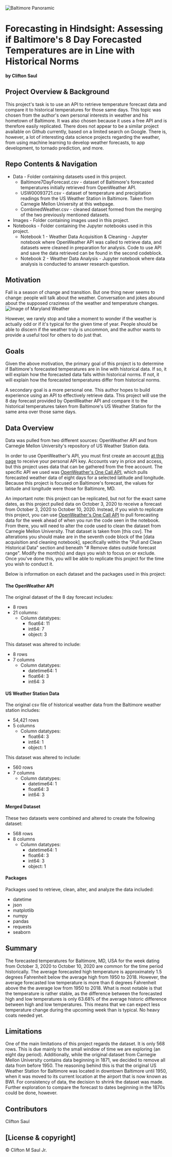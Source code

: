 ![Baltimore Panoramic](https://cdn.pixabay.com/photo/2018/04/21/04/14/panoramic-3337675_960_720.jpg)
# Forecasting in Hindsight: Assessing if Baltimore's 8 Day Forecasted Temperatures are in Line with Historical Norms
<b>by Clifton Saul</b>

## Project Overview & Background

This project's task is to use an API to retrieve temperature forecast data and compare it to historical temperatures for those same days. This topic was chosen from the author's own personal interests in weather and his hometown of Baltimore. It was also chosen because it uses a free API and is therefore easily replicated. There does not appear to be a similar project available on Github currently, based on a limited search on Google. There is, however, a lot of interesting data science projects regarding the weather, from using machine learning to develop weather forecasts, to app development, to tornado prediction, and more.

## Repo Contents & Navigation

* Data - Folder containing datasets used in this project.
  * Baltimore7DayForecast.csv - dataset of Baltimore's forecasted temperatures initially retrieved from OpenWeather API.
  * USW00093721.csv - dataset of temperature and precipitation readings from the US Weather Station in Baltimore. Taken from Carnegie Mellon University at this webpage.
  * CombinedWeather.csv - cleaned dataset formed from the merging of the two previously mentioned datasets.
* Images - Folder containing images used in this project.
* Notebooks - Folder containing the Jupyter notebooks used in this project.
  * Notebook 1 - Weather Data Acquisition & Cleaning - Jupyter notebook where OpenWeather API was called to retrieve data, and datasets were cleaned in preparation for analysis. Code to use API and save the data retrieved can be found in the second codeblock. 
  * Notebook 2 - Weather Data Analysis - Jupyter notebook where data analysis is conducted to answer research question.

## Motivation

Fall is a season of change and transition. But one thing never seems to change: people will talk about the weather. Conversation and jokes abound about the supposed craziness of the weather and temperature changes.
![Image of Maryland Weather](https://i.pinimg.com/originals/c8/bb/06/c8bb061b99aa996672391f44b9bec5a7.jpg)

However, we rarely stop and take a moment to wonder if the weather is actually odd or if it's typical for the given time of year. People should be able to discern if the weather truly is uncommon, and the author wants to provide a useful tool for others to do just that.

## Goals

Given the above motivation, the primary goal of this project is to determine if Baltimore's forecasted temperatures are in line with historical data. If so, it will explain how the forecasted data falls within historical norms. If not, it will explain how the forecasted temperatures differ from historical norms.

A secondary goal is a more personal one. This author hopes to build experience using an API to effectively retrieve data. This project will use the 8 day forecast provided by OpenWeather API and compare it to the historical temperatures taken from Baltimore's US Weather Station for the same area over those same days.


## Data Overview

Data was pulled from two different sources: OpenWeather API and from Carnegie Mellon University's repository of US Weather Station data. 

In order to use OpenWeather's API, you must first create an account [at this page](https://openweathermap.org/api) to receive your personal API key. Accounts vary in price and access, but this project uses data that can be gathered from the free account. The specific API we used was [OpenWeather's One Call API](https://openweathermap.org/api/one-call-api), which pulls forecasted weather data of eight days for a selected latitude and longitude. Because this project is focused on Baltimore's forecast, the values for latitude and longitude were those for Baltimore, MD.

An important note: this project can be replicated, but not for the exact same dates, as this project pulled data on October 3, 2020 to receive a forecast from October 3, 2020 to October 10, 2020. Instead, if you wish to replicate this project, you can use [OpenWeather's One Call API](https://openweathermap.org/api/one-call-api) to pull forecasting data for the week ahead of when you run the code seen in the notebook. From there, you will need to alter the code used to clean the dataset from Carnegie Mellon University. That dataset is taken from [this csv]. The alterations you should make are in the seventh code block of the [data acquisition and cleaning notebook], specifically within the "Pull and Clean Historical Data" section and beneath "# Remove dates outside forecast range". Modify the month(s) and days you wish to focus on or exclude. Once you've done this, you will be able to replicate this project for the time you wish to conduct it.

Below is information on each dataset and the packages used in this project:

#### The OpenWeather API 
The original dataset of the 8 day forecast includes:
  * 8 rows
  * 21 columns:
    * Column datatypes:
      * float64: 11
      * int64: 7
      * object: 3
 
 This dataset was altered to include:
  * 8 rows
  * 7 columns
    * Column datatypes:
      * datetime64: 1
      * float64: 3
      * int64: 3
      
 #### US Weather Station Data
 The original csv file of historical weather data from the Baltimore weather station includes:
  * 54,421 rows
  * 5 columns
    * Column datatypes:
      * float64: 3
      * int64: 1
      * object: 1
      
 This dataset was altered to include:
  * 560 rows
  * 7 columns
    * Column datatypes:
      * datetime64: 1
      * float64: 3
      * int64: 3
 
 #### Merged Dataset
 These two datasets were combined and altered to create the following dataset:
  * 568 rows
  * 8 columns
    * Column datatypes:
      * datetime64: 1
      * float64: 3
      * int64: 3
      * object: 1
      
#### Packages
Packages used to retrieve, clean, alter, and analyze the data included:
 * datetime
 * json
 * matplotlib
 * numpy
 * pandas
 * requests
 * seaborn
 
## Summary

The forecasted temperatures for Baltimore, MD, USA for the week dating from October 3, 2020 to October 10, 2020 are common for the time period historically. The average forecasted high temperature is approximately 1.5 degrees Fahrenheit below the average high from 1950 to 2018. However, the average forecasted low temperature is more than 6 degrees Fahrenheit above the the average low from 1950 to 2018. What is most notable is that the temperature is rather stable, as the difference between the forecasted high and low temperatures is only 63.68% of the average historic difference between high and low temperatures. This means that we can expect less temperature change during the upcoming week than is typical. No heavy coats needed yet. 

## Limitations
One of the main limitations of this project regards the dataset. It is only 568 rows. This is due mainly to the small window of time we are exploring (an eight day period). Additionally, while the original dataset from Carnegie Mellon University contains data beginning in 1871, we decided to remove all data from before 1950. The reasoning behind this is that the original US Weather Station for Baltimore was located in downtown Baltimore until 1950, when it was moved to its current location at the airport that is now known as BWI. For consistency of data, the decision to shrink the dataset was made. Further exploration to compare the forecast to dates beginning in the 1870s could be done, however.

## Contributors

Clifton Saul

## [License & copyright] 

© Clifton M Saul Jr.
